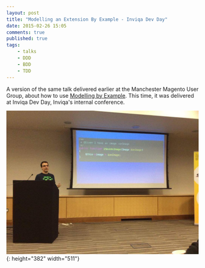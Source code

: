 ```yaml
---
layout: post
title: "Modelling an Extension By Example - Inviqa Dev Day"
date: 2015-02-26 15:05
comments: true
published: true
tags:
    - talks
    - DDD
    - BDD
    - TDD
---
```


A version of the same talk delivered earlier at the Manchester Magento User Group, about how to use [Modelling by
Example](http://stakeholderwhisperer.com/posts/2014/10/introducing-modelling-by-example).
This time, it was delivered at Inviqa Dev Day, Inviqa's internal conference.

![Speaking at Inviqa Dev Day February 2015 about Modelling by Example](/assets/talks/images/2015-02-26-marco-modelling-by-example.jpg){: height="382" width="511"}
